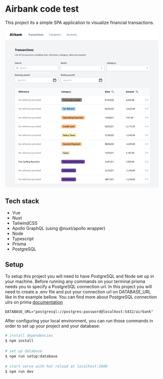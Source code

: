 # Airbank code test

This project its a simple SPA application to visualize financial transactions.

![Airbank Project](static/airbank.png)

## Tech stack

- Vue
- Nuxt
- TailwindCSS
- Apollo GraphQL (using @nuxt/apollo wrapper)
- Node
- Typescript
- Prisma
- PostgreSQL

## Setup

To setup this project you will need to have PostgreSQL and Node set up
in your machine. Before running any commands on your terminal prisma
needs you to specify a PostgreSQL connection url. In this project you will need to
create a .env file and put your connection url on DATABASE_URL like in
the example bellow. You can find more about PostgreSQL connection ulrs on prima [documentation](https://www.prisma.io/docs/concepts/database-connectors/postgresql)

```
DATABASE_URL="postgresql://postgres:password@localhost:5432/airbank"
```

After configuring your local environment, you can run those commands in order to set up your project and your database:

```bash
# install dependencies
$ npm install

# set up database
$ npm run setup:database

# start serve with hot reload at localhost:3000
$ npm run dev
```
